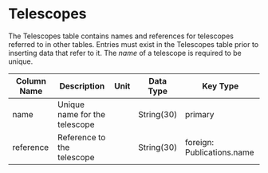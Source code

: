 # Telescopes

The Telescopes table contains names and references for telescopes referred to in other tables.
Entries must exist in the Telescopes table prior to inserting data that refer to it.
The *name* of a telescope is required to be unique.

| Column Name | Description  | Unit  | Data Type | Key Type  |
|---|---|---|---|---|
| name      | Unique name for the telescope |   | String(30)  | primary   |
| reference | Reference to the telescope |   | String(30) | foreign: Publications.name |
